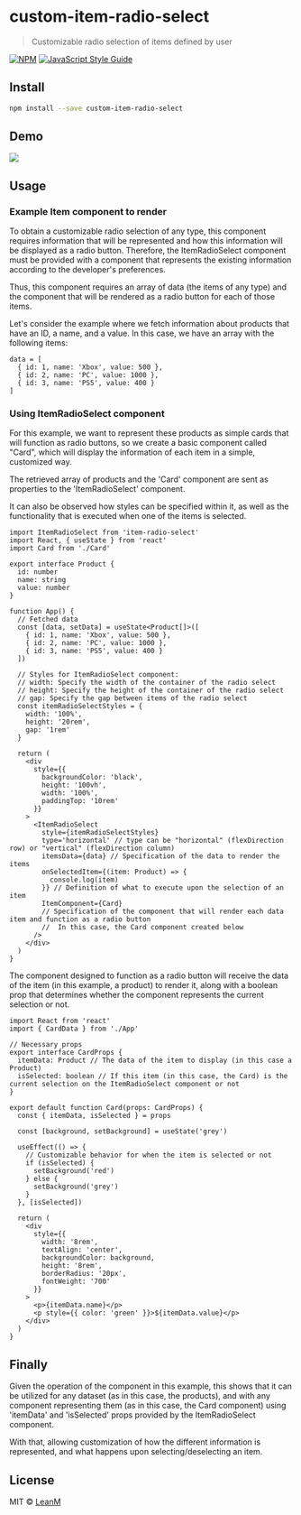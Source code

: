 # custom-item-radio-select

> Customizable radio selection of items defined by user

[![NPM](https://img.shields.io/npm/v/item-radio-select.svg)](https://www.npmjs.com/package/item-radio-select) [![JavaScript Style Guide](https://img.shields.io/badge/code_style-standard-brightgreen.svg)](https://standardjs.com)

## Install

```bash
npm install --save custom-item-radio-select
```

## Demo

![](https://github.com/LeanM/custom-item-radio-select/blob/main/custom-item-radio-select.gif?raw=true)

## Usage

### Example Item component to render

To obtain a customizable radio selection of any type, this component requires information that will be represented and how this information will be displayed as a radio button. Therefore, the ItemRadioSelect component must be provided with a component that represents the existing information according to the developer's preferences.

Thus, this component requires an array of data (the items of any type) and the component that will be rendered as a radio button for each of those items.

Let's consider the example where we fetch information about products that have an ID, a name, and a value. In this case, we have an array with the following items:

```tsx
data = [
  { id: 1, name: 'Xbox', value: 500 },
  { id: 2, name: 'PC', value: 1000 },
  { id: 3, name: 'PS5', value: 400 }
]
```

### Using ItemRadioSelect component

For this example, we want to represent these products as simple cards that will function as radio buttons, so we create a basic component called "Card", which will display the information of each item in a simple, customized way.

The retrieved array of products and the 'Card' component are sent as properties to the 'ItemRadioSelect' component.

It can also be observed how styles can be specified within it, as well as the functionality that is executed when one of the items is selected.

```tsx
import ItemRadioSelect from 'item-radio-select'
import React, { useState } from 'react'
import Card from './Card'

export interface Product {
  id: number
  name: string
  value: number
}

function App() {
  // Fetched data
  const [data, setData] = useState<Product[]>([
    { id: 1, name: 'Xbox', value: 500 },
    { id: 2, name: 'PC', value: 1000 },
    { id: 3, name: 'PS5', value: 400 }
  ])

  // Styles for ItemRadioSelect component:
  // width: Specify the width of the container of the radio select
  // height: Specify the height of the container of the radio select
  // gap: Specify the gap between items of the radio select
  const itemRadioSelectStyles = {
    width: '100%',
    height: '20rem',
    gap: '1rem'
  }

  return (
    <div
      style={{
        backgroundColor: 'black',
        height: '100vh',
        width: '100%',
        paddingTop: '10rem'
      }}
    >
      <ItemRadioSelect
        style={itemRadioSelectStyles}
        type='horizontal' // type can be "horizontal" (flexDirection row) or "vertical" (flexDirection column)
        itemsData={data} // Specification of the data to render the items
        onSelectedItem={(item: Product) => {
          console.log(item)
        }} // Definition of what to execute upon the selection of an item
        ItemComponent={Card}
        // Specification of the component that will render each data item and function as a radio button
        //  In this case, the Card component created below
      />
    </div>
  )
}
```

The component designed to function as a radio button will receive the data of the item (in this example, a product) to render it, along with a boolean prop that determines whether the component represents the current selection or not.

```tsx
import React from 'react'
import { CardData } from './App'

// Necessary props
export interface CardProps {
  itemData: Product // The data of the item to display (in this case a Product)
  isSelected: boolean // If this item (in this case, the Card) is the current selection on the ItemRadioSelect component or not
}

export default function Card(props: CardProps) {
  const { itemData, isSelected } = props

  const [background, setBackground] = useState('grey')

  useEffect(() => {
    // Customizable behavior for when the item is selected or not
    if (isSelected) {
      setBackground('red')
    } else {
      setBackground('grey')
    }
  }, [isSelected])

  return (
    <div
      style={{
        width: '8rem',
        textAlign: 'center',
        backgroundColor: background,
        height: '8rem',
        borderRadius: '20px',
        fontWeight: '700'
      }}
    >
      <p>{itemData.name}</p>
      <p style={{ color: 'green' }}>${itemData.value}</p>
    </div>
  )
}
```

## Finally

Given the operation of the component in this example, this shows that it can be utilized for any dataset (as in this case, the products), and with any component representing them (as in this case, the Card component) using 'itemData' and 'isSelected' props provided by the ItemRadioSelect component.

With that, allowing customization of how the different information is represented, and what happens upon selecting/deselecting an item.

## License

MIT © [LeanM](https://github.com/LeanM)
